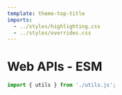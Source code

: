 ```yaml
---
template: theme-top-title
imports:
  - ../styles/highlighting.css
  - ../styles/overrides.css
---
```


<style>
  hr {
    display: none;
  }
</style>

# Web APIs - ESM

```js
import { utils } from './utils.js';
```